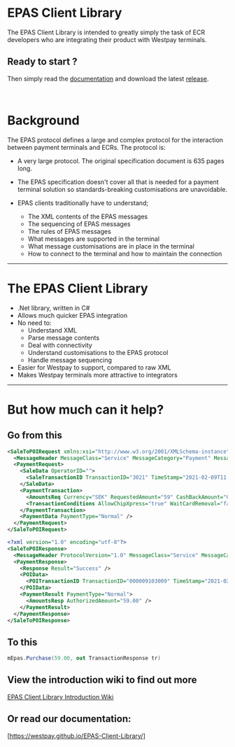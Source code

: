 # EPAS Client Library
The EPAS Client Library is intended to greatly simply the task of ECR developers who are integrating their product with Westpay terminals.

## Ready to start ?
Then simply read the [documentation](https://westpay.github.io/EPAS-Client-Library/) and download the latest [release](https://github.com/westpay/EPAS-Client-Library/releases).  

<br>

# Background
The EPAS protocol defines a large and complex protocol for the interaction between payment terminals and ECRs. The protocol is:
* A very large protocol. The original specification document is 635 pages long.
* The EPAS specification doesn't cover all that is needed for a payment terminal solution so standards-breaking customisations are unavoidable.

* EPAS clients traditionally have to understand;
  * The XML contents of the EPAS messages
  * The sequencing of EPAS messages
  * The rules of EPAS messages
  * What messages are supported in the terminal
  * What message customisations are in place in the terminal
  * How to connect to the terminal and how to maintain the connection

---


# The EPAS Client Library
* .Net library, written in C#
* Allows much quicker EPAS integration
* No need to:
  * Understand XML
  * Parse message contents
  * Deal with connectivity
  * Understand customisations to the EPAS protocol
  * Handle message sequencing
* Easier for Westpay to support, compared to raw XML
* Makes Westpay terminals more attractive to integrators 

---

# But how much can it help?
## Go from this
```XML
<SaleToPOIRequest xmlns:xsi="http://www.w3.org/2001/XMLSchema-instance" xsi:noNamespaceSchemaLocation="EpasSaleToPOIMessages.xsd">
  <MessageHeader MessageClass="Service" MessageCategory="Payment" MessageType="Request" ServiceID="3305" WorkstationID="" POIID="80000091" />
  <PaymentRequest>
    <SaleData OperatorID="">
      <SaleTransactionID TransactionID="3021" TimeStamp="2021-02-09T11:24:02.5304374+00:00" />
    </SaleData>
    <PaymentTransaction>
      <AmountsReq Currency="SEK" RequestedAmount="59" CashBackAmount="0" />
      <TransactionConditions AllowChipXpress="true" WaitCardRemoval="false" DisableTip="false" DisableBankAxept="false" />
    </PaymentTransaction>
    <PaymentData PaymentType="Normal" />
  </PaymentRequest>
</SaleToPOIRequest>

<?xml version="1.0" encoding="utf-8"?>
<SaleToPOIResponse>
  <MessageHeader ProtocolVersion="1.0" MessageClass="Service" MessageCategory="Payment" MessageType="Response" ServiceID="3305" WorkstationID="" POIID="80000091" />
  <PaymentResponse>
    <Response Result="Success" />
    <POIData>
      <POITransactionID TransactionID="000009103009" TimeStamp="2021-02-09T12:24:21.5+01:00" />
    </POIData>
    <PaymentResult PaymentType="Normal">
      <AmountsResp AuthorizedAmount="59.00" />
    </PaymentResult>
  </PaymentResponse>
</SaleToPOIResponse>
```
## To this
```C#
mEpas.Purchase(59.00, out TransactionResponse tr)
```

## View the introduction wiki to find out more
[EPAS Client Library Introduction Wiki](../../wiki/Introduction)

## Or read our documentation:
[https://westpay.github.io/EPAS-Client-Library/]

